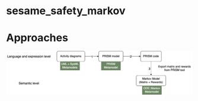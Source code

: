 # sesame_safety_markov

# Approaches
![Transformation Approach](./Transformation/Approaches/Activity_PRISM_ODE-Markov.png)

